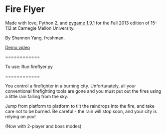 Fire Flyer
============

Made with love, Python 2, and [pygame 1.9.1](http://www.pygame.org/download.shtml) for the Fall 2013 edition of 15-112 at Carnegie Mellon University.

By Shannon Yang, freshman.

[Demo video](http://www.youtube.com/watch?v=4UeAwxQZLOA)

============

To use: Run fireflyer.py

============

You control a firefighter in a burning city. Unfortunately, all your conventional firefighting tools are gone and you must put out the fires using a little rain falling from the sky.

Jump from platform to platform to tilt the raindrops into the fire, and take care not to be burned. Be careful - the rain will stop soon, and your city is relying on you!

(Now with 2-player and boss modes)

